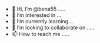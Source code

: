 - 👋 Hi, I’m @bena55 .....
- 👀 I’m interested in ...
- 🌱 I’m currently learning ...
- 💞️ I’m looking to collaborate on .....
- 📫 How to reach me .....

<!---
bena55/bena55 is a ✨ special ✨ repository because its `README.md` (this file) appears on your GitHub profile.
You can click the Preview link to take a look at your changes.
--->
